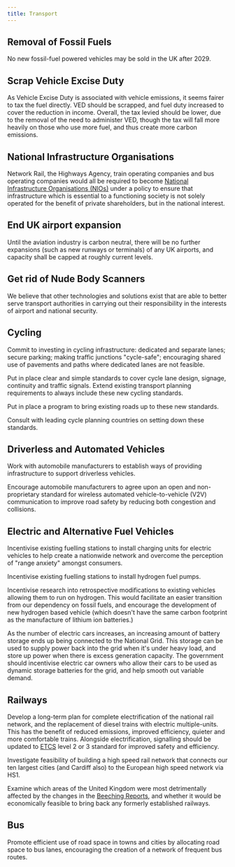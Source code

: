 ```yaml
---
title: Transport
---
```


## Removal of Fossil Fuels

No new fossil-fuel powered vehicles may be sold in the UK after 2029.

## Scrap Vehicle Excise Duty

As Vehicle Excise Duty is associated with vehicle emissions, it seems fairer to tax
the fuel directly. VED should be scrapped, and fuel duty increased to cover the reduction
in income. Overall, the tax levied should be lower, due to the removal of the need to administer
VED, though the tax will fall more heavily on those who use more fuel, and thus create more
carbon emissions.

## National Infrastructure Organisations

Network Rail, the Highways Agency, train operating companies and bus operating companies would all be required to become [National Infrastructure Organisations (NIOs)](infrastructure.html) under a policy to ensure that infrastructure which is essential to a functioning society is not solely operated for the benefit of private shareholders, but in the national interest.

## End UK airport expansion

Until the aviation industry is carbon neutral, there will be no further expansions (such as new runways or terminals) of any UK airports, and capacity shall be capped at roughly current levels.

## Get rid of Nude Body Scanners

We believe that other technologies and solutions exist that are able to better serve transport authorities in carrying out their responsibility in the interests of airport and national security.

## Cycling

Commit to investing in cycling infrastructure: dedicated and separate lanes; secure parking; making traffic junctions "cycle-safe"; encouraging shared use of pavements and paths where dedicated lanes are not feasible.

Put in place clear and simple standards to cover cycle lane design, signage, continuity and traffic signals. Extend existing transport planning requirements to always include these new cycling standards.

Put in place a program to bring existing roads up to these new standards.

Consult with leading cycle planning countries on setting down these standards.

## Driverless and Automated Vehicles

Work with automobile manufacturers to establish ways of providing infrastructure to support driverless vehicles.

Encourage automobile manufacturers to agree upon an open and non-proprietary standard for wireless automated vehicle-to-vehicle (V2V) communication to improve road safety by reducing both congestion and collisions.

## Electric and Alternative Fuel Vehicles

Incentivise existing fuelling stations to install charging units for electric vehicles to help create a nationwide network and overcome the perception of "range anxiety" amongst consumers.

Incentivise existing fuelling stations to install hydrogen fuel pumps.

Incentivise research into retrospective modifications to existing vehicles allowing them to run on hydrogen. This would facilitate an easier transition from our dependency on fossil fuels, and encourage the development of new hydrogen based vehicle (which doesn't have the same carbon footprint as the manufacture of lithium ion batteries.)

As the number of electric cars increases, an increasing amount of battery storage ends up being connected to the National Grid. This storage can be used to supply power back into the grid when it's under heavy load, and store up power when there is excess generation capacity. The government should incentivise electric car owners who allow their cars to be used as dynamic storage batteries for the grid, and help smooth out variable demand.

## Railways

Develop a long-term plan for complete electrification of the national rail network, and the replacement of diesel trains with electric multiple-units. This has the benefit of reduced emissions, improved efficiency, quieter and more comfortable trains. Alongside electrification, signalling should be updated to [ETCS](https://en.wikipedia.org/wiki/European_Train_Control_System) level 2 or 3 standard for improved safety and efficiency.

Investigate feasibility of building a high speed rail network that connects our ten largest cities (and Cardiff also) to the European high speed network via HS1.

Examine which areas of the United Kingdom were most detrimentally affected by the changes in the [Beeching Reports](https://en.wikipedia.org/wiki/Beeching_cuts), and whether it would be economically feasible to bring back any formerly established railways.

## Bus

Promote efficient use of road space in towns and cities by allocating road space to bus lanes, encouraging the creation of a network of frequent bus routes.
